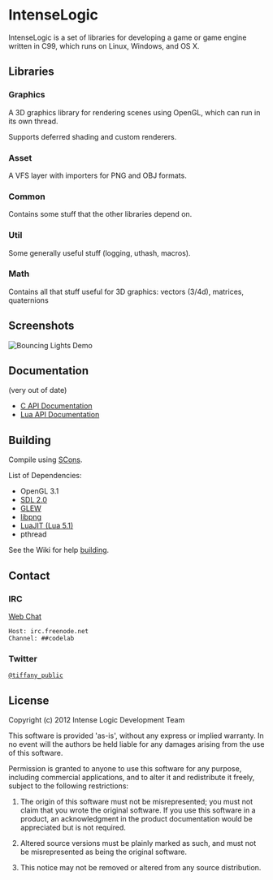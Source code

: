 # IntenseLogic
IntenseLogic is a set of libraries for developing a game or game engine written in C99, which runs on Linux, Windows, and OS X.

## Libraries

### Graphics
A 3D graphics library for rendering scenes using OpenGL, which can run in its own thread.

Supports deferred shading and custom renderers.

### Asset
A VFS layer with importers for PNG and OBJ formats.

### Common
Contains some stuff that the other libraries depend on.

### Util
Some generally useful stuff (logging, uthash, macros).

### Math
Contains all that stuff useful for 3D graphics: vectors (3/4d), matrices, quaternions

## Screenshots

![Bouncing Lights Demo](http://i.imgur.com/JhcLYPO.png)

## Documentation
(very out of date)

- [C API Documentation](https://lymiahugs.com/~tiffany/il/api/index.html)
- [Lua API Documentation](https://lymiahugs.com/~tiffany/il/doc/index.html)

## Building
Compile using [SCons](http://scons.org/).

List of Dependencies:

- OpenGL 3.1
- [SDL 2.0](http://libsdl.org/)
- [GLEW](http://glew.sourceforge.net/)
- [libpng](http://libpng.org/)
- [LuaJIT (Lua 5.1)](http://luajit.org/)
- pthread

See the Wiki for help [building](https://github.com/TheCodeLab/IntenseLogic/wiki/Building).

## Contact

### IRC

[Web Chat](https://webchat.freenode.net/?channels=##codelab)

    Host: irc.freenode.net
    Channel: ##codelab

### Twitter

[`@tiffany_public`](https://twitter.com/tiffany_public)

## License
Copyright (c) 2012 Intense Logic Development Team

This software is provided 'as-is', without any express or implied
warranty. In no event will the authors be held liable for any damages
arising from the use of this software.

Permission is granted to anyone to use this software for any purpose,
including commercial applications, and to alter it and redistribute it
freely, subject to the following restrictions:

1. The origin of this software must not be misrepresented; you must not
claim that you wrote the original software. If you use this software
in a product, an acknowledgment in the product documentation would be
appreciated but is not required.

2. Altered source versions must be plainly marked as such, and must not be
misrepresented as being the original software.

3. This notice may not be removed or altered from any source
distribution.
